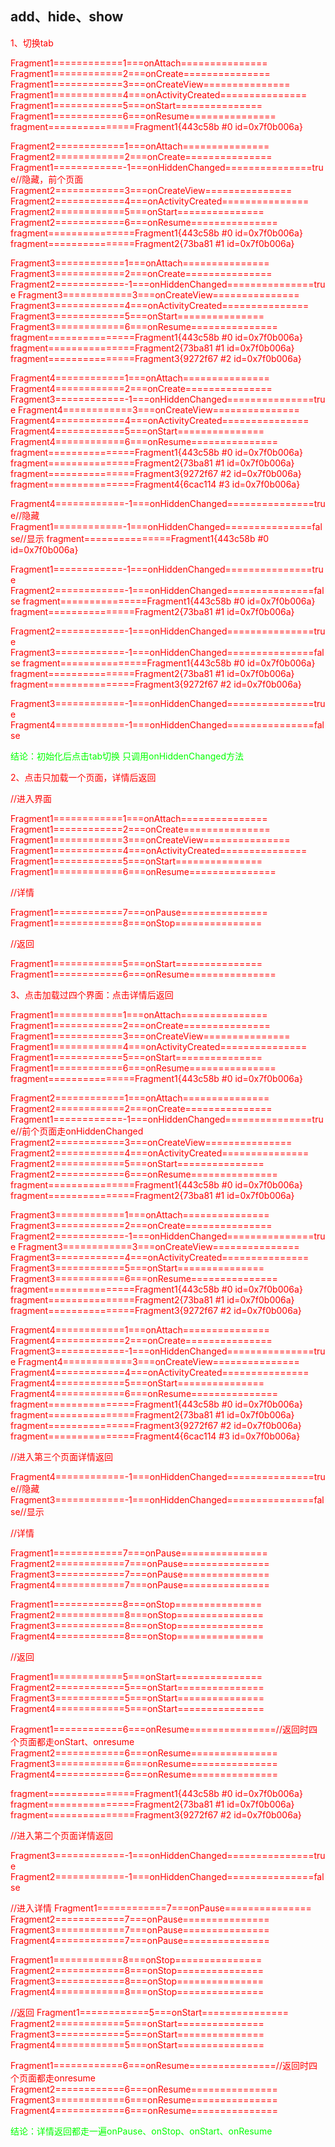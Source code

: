 
add、hide、show
--------------

<font color="#ff0000">1、切换tab

Fragment1============1===onAttach===============
Fragment1============2===onCreate===============
Fragment1============3===onCreateView===============
Fragment1============4===onActivityCreated===============
Fragment1============5===onStart===============
Fragment1============6===onResume===============
fragment===============Fragment1{443c58b #0 id=0x7f0b006a}

Fragment2============1===onAttach===============
Fragment2============2===onCreate===============
Fragment1============-1===onHiddenChanged===============true//隐藏，前个页面
Fragment2============3===onCreateView===============
Fragment2============4===onActivityCreated===============
Fragment2============5===onStart===============
Fragment2============6===onResume===============
fragment===============Fragment1{443c58b #0 id=0x7f0b006a}
fragment===============Fragment2{73ba81 #1 id=0x7f0b006a}

Fragment3============1===onAttach===============
Fragment3============2===onCreate===============
Fragment2============-1===onHiddenChanged===============true
Fragment3============3===onCreateView===============
Fragment3============4===onActivityCreated===============
Fragment3============5===onStart===============
Fragment3============6===onResume===============
fragment===============Fragment1{443c58b #0 id=0x7f0b006a}
fragment===============Fragment2{73ba81 #1 id=0x7f0b006a}
fragment===============Fragment3{9272f67 #2 id=0x7f0b006a}

Fragment4============1===onAttach===============
Fragment4============2===onCreate===============
Fragment3============-1===onHiddenChanged===============true
Fragment4============3===onCreateView===============
Fragment4============4===onActivityCreated===============
Fragment4============5===onStart===============
Fragment4============6===onResume===============
fragment===============Fragment1{443c58b #0 id=0x7f0b006a}
fragment===============Fragment2{73ba81 #1 id=0x7f0b006a}
fragment===============Fragment3{9272f67 #2 id=0x7f0b006a}
fragment===============Fragment4{6cac114 #3 id=0x7f0b006a}

Fragment4============-1===onHiddenChanged===============true//隐藏
Fragment1============-1===onHiddenChanged===============false//显示
fragment===============Fragment1{443c58b #0 id=0x7f0b006a}

Fragment1============-1===onHiddenChanged===============true
Fragment2============-1===onHiddenChanged===============false
fragment===============Fragment1{443c58b #0 id=0x7f0b006a}
fragment===============Fragment2{73ba81 #1 id=0x7f0b006a}

Fragment2============-1===onHiddenChanged===============true
Fragment3============-1===onHiddenChanged===============false
fragment===============Fragment1{443c58b #0 id=0x7f0b006a}
fragment===============Fragment2{73ba81 #1 id=0x7f0b006a}
fragment===============Fragment3{9272f67 #2 id=0x7f0b006a}

Fragment3============-1===onHiddenChanged===============true
Fragment4============-1===onHiddenChanged===============false

<font color="#00ff00">结论：初始化后点击tab切换 只调用onHiddenChanged方法

<font color="#ff0000">2、点击只加载一个页面，详情后返回

//进入界面

Fragment1============1===onAttach===============
Fragment1============2===onCreate===============
Fragment1============3===onCreateView===============
Fragment1============4===onActivityCreated===============
Fragment1============5===onStart===============
Fragment1============6===onResume===============

//详情

Fragment1============7===onPause===============
Fragment1============8===onStop===============

//返回

Fragment1============5===onStart===============
Fragment1============6===onResume===============



<font color="#ff0000">3、点击加载过四个界面：点击详情后返回

Fragment1============1===onAttach===============
Fragment1============2===onCreate===============
Fragment1============3===onCreateView===============
Fragment1============4===onActivityCreated===============
Fragment1============5===onStart===============
Fragment1============6===onResume===============
fragment===============Fragment1{443c58b #0 id=0x7f0b006a}

Fragment2============1===onAttach===============
Fragment2============2===onCreate===============
Fragment1============-1===onHiddenChanged===============true//前个页面走onHiddenChanged
Fragment2============3===onCreateView===============
Fragment2============4===onActivityCreated===============
Fragment2============5===onStart===============
Fragment2============6===onResume===============
fragment===============Fragment1{443c58b #0 id=0x7f0b006a}
fragment===============Fragment2{73ba81 #1 id=0x7f0b006a}

Fragment3============1===onAttach===============
Fragment3============2===onCreate===============
Fragment2============-1===onHiddenChanged===============true
Fragment3============3===onCreateView===============
Fragment3============4===onActivityCreated===============
Fragment3============5===onStart===============
Fragment3============6===onResume===============
fragment===============Fragment1{443c58b #0 id=0x7f0b006a}
fragment===============Fragment2{73ba81 #1 id=0x7f0b006a}
fragment===============Fragment3{9272f67 #2 id=0x7f0b006a}

Fragment4============1===onAttach===============
Fragment4============2===onCreate===============
Fragment3============-1===onHiddenChanged===============true
Fragment4============3===onCreateView===============
Fragment4============4===onActivityCreated===============
Fragment4============5===onStart===============
Fragment4============6===onResume===============
fragment===============Fragment1{443c58b #0 id=0x7f0b006a}
fragment===============Fragment2{73ba81 #1 id=0x7f0b006a}
fragment===============Fragment3{9272f67 #2 id=0x7f0b006a}
fragment===============Fragment4{6cac114 #3 id=0x7f0b006a}


//进入第三个页面详情返回

Fragment4============-1===onHiddenChanged===============true//隐藏
Fragment3============-1===onHiddenChanged===============false//显示

//详情

Fragment1============7===onPause===============
Fragment2============7===onPause===============
Fragment3============7===onPause===============
Fragment4============7===onPause===============

Fragment1============8===onStop===============
Fragment2============8===onStop===============
Fragment3============8===onStop===============
Fragment4============8===onStop===============

//返回

Fragment1============5===onStart===============
Fragment2============5===onStart===============
Fragment3============5===onStart===============
Fragment4============5===onStart===============

Fragment1============6===onResume===============//返回时四个页面都走onStart、onresume
Fragment2============6===onResume===============
Fragment3============6===onResume===============
Fragment4============6===onResume===============

fragment===============Fragment1{443c58b #0 id=0x7f0b006a}
fragment===============Fragment2{73ba81 #1 id=0x7f0b006a}
fragment===============Fragment3{9272f67 #2 id=0x7f0b006a}



//进入第二个页面详情返回

Fragment3============-1===onHiddenChanged===============true
Fragment2============-1===onHiddenChanged===============false

//进入详情
Fragment1============7===onPause===============
Fragment2============7===onPause===============
Fragment3============7===onPause===============
Fragment4============7===onPause===============

Fragment1============8===onStop===============
Fragment2============8===onStop===============
Fragment3============8===onStop===============
Fragment4============8===onStop===============

//返回
Fragment1============5===onStart===============
Fragment2============5===onStart===============
Fragment3============5===onStart===============
Fragment4============5===onStart===============

Fragment1============6===onResume===============//返回时四个页面都走onresume
Fragment2============6===onResume===============
Fragment3============6===onResume===============
Fragment4============6===onResume===============

<font color="#00ff00">结论：详情返回都走一遍onPause、onStop、onStart、onResume

